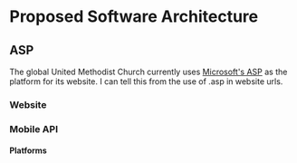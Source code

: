 # Proposed Software Architecture

## ASP

The global United Methodist Church currently uses [Microsoft's ASP](https://en.wikipedia.org/wiki/Active_Server_Pages) as the platform for its website. I can tell this from the use of .asp in website urls. 

### Website

### Mobile API

#### Platforms